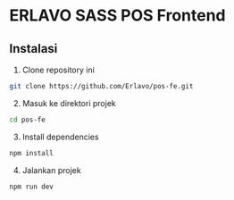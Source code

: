 # ERLAVO SASS POS Frontend

## Instalasi
1. Clone repository ini
```bash
git clone https://github.com/Erlavo/pos-fe.git
```
2. Masuk ke direktori projek
```bash
cd pos-fe
```
3. Install dependencies
```bash
npm install
```
4. Jalankan projek
```bash
npm run dev
```